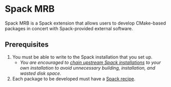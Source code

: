 # Spack MRB

Spack MRB is a Spack extension that allows users to develop CMake-based packages in concert with Spack-provided external software.

## Prerequisites

1. You must be able to write to the Spack installation that you set up.
    - _You are encouraged to [chain upstream Spack installations](https://spack.readthedocs.io/en/latest/chain.html) to your own installation to avoid unnecessary building, installation, and wasted disk space._
1. Each package to be developed must have a [Spack recipe](https://spack.readthedocs.io/en/latest/packaging_guide.html).

## 
